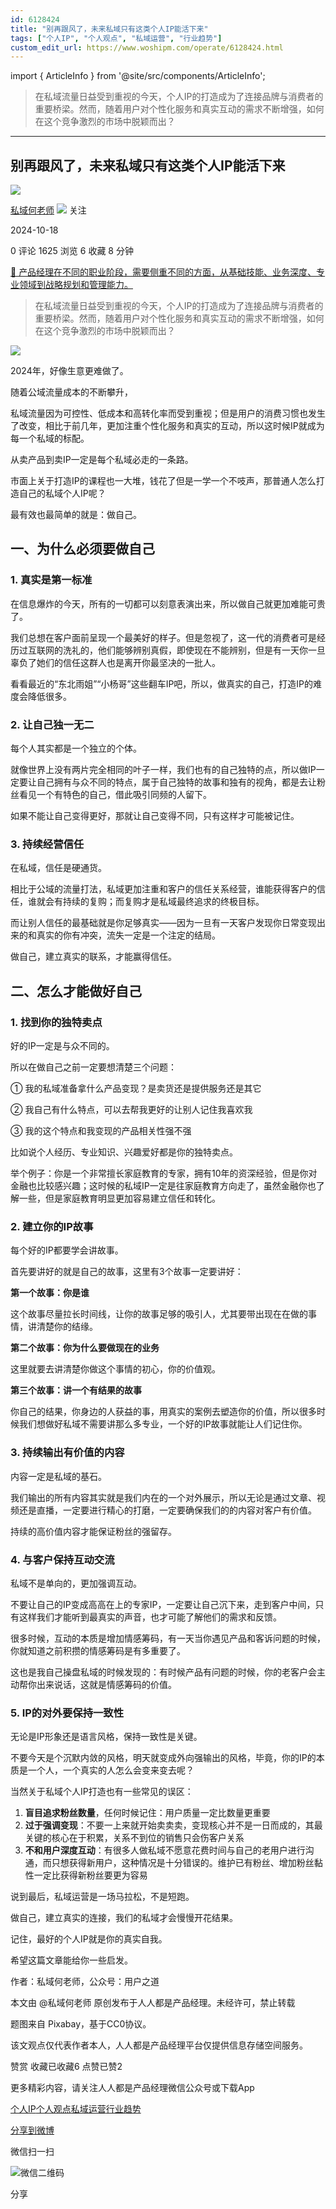 ```yaml
---
id: 6128424
title: "别再跟风了，未来私域只有这类个人IP能活下来"
tags: ["个人IP", "个人观点", "私域运营", "行业趋势"]
custom_edit_url: https://www.woshipm.com/operate/6128424.html
---
```

import { ArticleInfo } from '@site/src/components/ArticleInfo';

<ArticleInfo
    author="私域何老师"
    authorLink="https://www.woshipm.com/u/818092"
    published="2024-10-18"
    views={1625}
    comments={0}
    collects={6}
/>

> 在私域流量日益受到重视的今天，个人IP的打造成为了连接品牌与消费者的重要桥梁。然而，随着用户对个性化服务和真实互动的需求不断增强，如何在这个竞争激烈的市场中脱颖而出？

---

## 别再跟风了，未来私域只有这类个人IP能活下来

[![](https://static.woshipm.com/view/woshipm_api_def_20240823130814_6595.jpg?imageView2/1/w/72/h/72/q/100)](https://www.woshipm.com/u/818092)

[私域何老师](https://www.woshipm.com/u/818092) ![](https://static.woshipm.com/tag/1101_1@2x.png) 关注

2024-10-18

0 评论 1625 浏览 6 收藏 8 分钟

[🔗 产品经理在不同的职业阶段，需要侧重不同的方面，从基础技能、业务深度、专业领域到战略规划和管理能力。](https://ke.qidianla.com/courses/90pm)

> 在私域流量日益受到重视的今天，个人IP的打造成为了连接品牌与消费者的重要桥梁。然而，随着用户对个性化服务和真实互动的需求不断增强，如何在这个竞争激烈的市场中脱颖而出？

![](https://image.woshipm.com/2023/08/23/d85c9a66-4193-11ee-baf5-00163e0b5ff3.jpg)

2024年，好像生意更难做了。

随着公域流量成本的不断攀升，

私域流量因为可控性、低成本和高转化率而受到重视；但是用户的消费习惯也发生了改变，相比于前几年，更加注重个性化服务和真实的互动，所以这时候IP就成为每一个私域的标配。

从卖产品到卖IP一定是每个私域必走的一条路。

市面上关于打造IP的课程也一大堆，钱花了但是一学一个不吱声，那普通人怎么打造自己的私域个人IP呢？

最有效也最简单的就是：做自己。

## 一、为什么必须要做自己

### 1\. 真实是第一标准

在信息爆炸的今天，所有的一切都可以刻意表演出来，所以做自己就更加难能可贵了。

我们总想在客户面前呈现一个最美好的样子。但是忽视了，这一代的消费者可是经历过互联网的洗礼的，他们能够辨别真假，即使现在不能辨别，但是有一天你一旦辜负了她们的信任这群人也是离开你最坚决的一批人。

看看最近的“东北雨姐”“小杨哥”这些翻车IP吧，所以，做真实的自己，打造IP的难度会降低很多。

### 2\. 让自己独一无二

每个人其实都是一个独立的个体。

就像世界上没有两片完全相同的叶子一样，我们也有的自己独特的点，所以做IP一定要让自己拥有与众不同的特点，属于自己独特的故事和独有的视角，都是去让粉丝看见一个有特色的自己，借此吸引同频的人留下。

如果不能让自己变得更好，那就让自己变得不同，只有这样才可能被记住。

### 3\. 持续经营信任

在私域，信任是硬通货。

相比于公域的流量打法，私域更加注重和客户的信任关系经营，谁能获得客户的信任，谁就会有持续的复购；而复购才是私域最终追求的终极目标。

而让别人信任的最基础就是你足够真实——因为一旦有一天客户发现你日常变现出来的和真实的你有冲突，流失一定是一个注定的结局。

做自己，建立真实的联系，才能赢得信任。

## 二、怎么才能做好自己

### 1\. 找到你的独特卖点

好的IP一定是与众不同的。

所以在做自己之前一定要想清楚三个问题：

① 我的私域准备拿什么产品变现？是卖货还是提供服务还是其它

② 我自己有什么特点，可以去帮我更好的让别人记住我喜欢我

③ 我的这个特点和我变现的产品相关性强不强

比如说个人经历、专业知识、兴趣爱好都是你的独特卖点。

举个例子：你是一个非常擅长家庭教育的专家，拥有10年的资深经验，但是你对金融也比较感兴趣；这时候的私域IP一定是往家庭教育方向走了，虽然金融你也了解一些，但是家庭教育明显更加容易建立信任和转化。

### 2\. 建立你的IP故事

每个好的IP都要学会讲故事。

首先要讲好的就是自己的故事，这里有3个故事一定要讲好：

**第一个故事：你是谁**

这个故事尽量拉长时间线，让你的故事足够的吸引人，尤其要带出现在在做的事情，讲清楚你的结缘。

**第二个故事：你为什么要做现在的业务**

这里就要去讲清楚你做这个事情的初心，你的价值观。

**第三个故事：讲一个有结果的故事**

你自己的结果，你身边的人获益的事，用真实的案例去塑造你的价值，所以很多时候我们想做好私域不需要讲那么多专业，一个好的IP故事就能让人们记住你。

### 3\. 持续输出有价值的内容

内容一定是私域的基石。

我们输出的所有内容其实就是我们内在的一个对外展示，所以无论是通过文章、视频还是直播，一定要进行精心的打磨，一定要确保我们的的内容对客户有价值。

持续的高价值内容才能保证粉丝的强留存。

### 4\. 与客户保持互动交流

私域不是单向的，更加强调互动。

不要让自己的IP变成高高在上的专家IP，一定要让自己沉下来，走到客户中间，只有这样我们才能听到最真实的声音，也才可能了解他们的需求和反馈。

很多时候，互动的本质是增加情感筹码，有一天当你遇见产品和客诉问题的时候，你就知道之前积攒的情感筹码是有多重要了。

这也是我自己操盘私域的时候发现的：有时候产品有问题的时候，你的老客户会主动帮你出来说话，这就是情感筹码的价值。

### 5\. IP的对外要保持一致性

无论是IP形象还是语言风格，保持一致性是关键。

不要今天是个沉默内敛的风格，明天就变成外向强输出的风格，毕竟，你的IP的本质是一个人，一个真实的人怎么会变来变去呢？

当然关于私域个人IP打造也有一些常见的误区：

1.  **盲目追求粉丝数量**，任何时候记住：用户质量一定比数量更重要
2.  **过于强调变现**：不要一上来就开始卖卖卖，变现核心并不是一日而成的，其最关键的核心在于积累，关系不到位的销售只会伤客户关系
3.  **不和用户深度互动**：有很多人做私域不愿意花费时间与自己的老用户进行沟通，而只想获得新用户，这种情况是十分错误的。维护已有粉丝、增加粉丝黏性一定比获得新粉丝要更为容易

说到最后，私域运营是一场马拉松，不是短跑。

做自己，建立真实的连接，我们的私域才会慢慢开花结果。

记住，最好的个人IP就是你的真实自我。

希望这篇文章能给你一些启发。

作者：私域何老师，公众号：用户之道

本文由 @私域何老师 原创发布于人人都是产品经理。未经许可，禁止转载

题图来自 Pixabay，基于CC0协议。

该文观点仅代表作者本人，人人都是产品经理平台仅提供信息存储空间服务。

赞赏 收藏已收藏6 点赞已赞2

更多精彩内容，请关注人人都是产品经理微信公众号或下载App

[个人IP](https://www.woshipm.com/tag/%e4%b8%aa%e4%ba%baip)[个人观点](https://www.woshipm.com/tag/%e4%b8%aa%e4%ba%ba%e8%a7%82%e7%82%b9)[私域运营](https://www.woshipm.com/tag/%e7%a7%81%e5%9f%9f%e8%bf%90%e8%90%a5)[行业趋势](https://www.woshipm.com/tag/%e8%a1%8c%e4%b8%9a%e8%b6%8b%e5%8a%bf)

[分享到微博](https://service.weibo.com/share/share.php?appkey=2775287854&title=别再跟风了，未来私域只有这类个人IP能活下来&url=https://www.woshipm.com/operate/6128424.html&pic=https://image.woshipm.com/2023/08/23/d85c9a66-4193-11ee-baf5-00163e0b5ff3.jpg)

微信扫一扫

![微信二维码](https://api.pwmqr.com/qrcode/create/?url=https://www.woshipm.com/operate/6128424.html)

分享